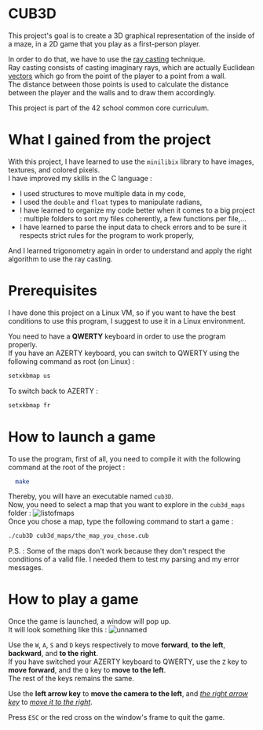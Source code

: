 # CUB3D
This project's goal is to create a 3D graphical representation of the inside of a maze, in a 2D game that you play as a first-person player.<br />

In order to do that, we have to use the [ray casting](https://en.wikipedia.org/wiki/Ray_casting) technique.<br />
Ray casting consists of casting imaginary rays, which are actually Euclidean [vectors](https://en.wikipedia.org/wiki/Vector_(mathematics_and_physics)) which go from the point of the player to a point from a wall.<br />
The distance between those points is used to calculate the distance between the player and the walls and to draw them accordingly.<br />

This project is part of the 42 school common core curriculum.

# What I gained from the project

With this project, I have learned to use the `minilibix` library to have images, textures, and colored pixels.<br />
I have improved my skills in the C language :
- I used structures to move multiple data in my code,
- I used the `double` and `float` types to manipulate radians,
- I have learned to organize my code better when it comes to a big project : multiple folders to sort my files coherently, a few functions per file,...
- I have learned to parse the input data to check errors and to be sure it respects strict rules for the program to work properly,

And I learned trigonometry again in order to understand and apply the right algorithm to use the ray casting.

# Prerequisites

I have done this project on a Linux VM, so if you want to have the best conditions to use this program, I suggest to use it in a Linux environment.<br />

You need to have a **QWERTY** keyboard in order to use the program properly.<br />
If you have an AZERTY keyboard, you can switch to QWERTY using the following command as root (on Linux) :
```bash
setxkbmap us
```
To switch back to AZERTY :
```bash
setxkbmap fr
```

# How to launch a game

To use the program, first of all, you need to compile it with the following command at the root of the project :
```bash
  make
```
Thereby, you will have an executable named `cub3D`.<br />
Now, you need to select a map that you want to explore in the `cub3d_maps` folder :
![listofmaps](https://user-images.githubusercontent.com/51683861/214024457-55c51905-bfdd-4bc4-aa03-39eb7f17d28a.png)<br />
Once you chose a map, type the following command to start a game :
```bash
./cub3D cub3d_maps/the_map_you_chose.cub
```
 P.S. : Some of the maps don't work because they don't respect the conditions of a valid file. I needed them to test my parsing and my error messages.

# How to play a game
Once the game is launched, a window will pop up.<br />
It will look something like this :
![unnamed](https://user-images.githubusercontent.com/51683861/214078038-b1ad43c3-060a-4fcf-bec3-c30197e0278e.jpg)<br />


Use the `W`, `A`, `S` and `D` keys respectively to move **forward**, **to the left**, **backward**, and **to the right**.<br />
If you have switched your AZERTY keyboard to QWERTY, use the `Z` key to **move forward**, and the `Q` key to **move to the left**.<br />
The rest of the keys remains the same.<br />

Use the **left arrow key** to **move the camera to the left**, and <ins>*the right arrow key*</ins> to <ins>*move it to the right*</ins>.<br />

Press `ESC` or the red cross on the window's frame to quit the game.<br />
